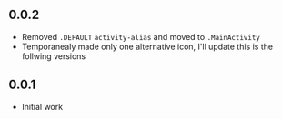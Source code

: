 ## 0.0.2

* Removed `.DEFAULT` `activity-alias` and moved to `.MainActivity`
* Temporanealy made only one alternative icon, I'll update this is the follwing versions

## 0.0.1

* Initial work
